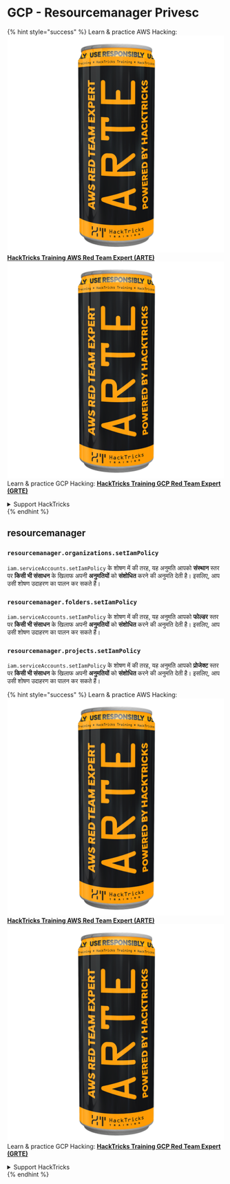 # GCP - Resourcemanager Privesc

{% hint style="success" %}
Learn & practice AWS Hacking:<img src="../../../.gitbook/assets/image (1) (1) (1).png" alt="" data-size="line">[**HackTricks Training AWS Red Team Expert (ARTE)**](https://training.hacktricks.xyz/courses/arte)<img src="../../../.gitbook/assets/image (1) (1) (1).png" alt="" data-size="line">\
Learn & practice GCP Hacking: <img src="../../../.gitbook/assets/image (2).png" alt="" data-size="line">[**HackTricks Training GCP Red Team Expert (GRTE)**<img src="../../../.gitbook/assets/image (2).png" alt="" data-size="line">](https://training.hacktricks.xyz/courses/grte)

<details>

<summary>Support HackTricks</summary>

* Check the [**subscription plans**](https://github.com/sponsors/carlospolop)!
* **Join the** 💬 [**Discord group**](https://discord.gg/hRep4RUj7f) or the [**telegram group**](https://t.me/peass) or **follow** us on **Twitter** 🐦 [**@hacktricks\_live**](https://twitter.com/hacktricks_live)**.**
* **Share hacking tricks by submitting PRs to the** [**HackTricks**](https://github.com/carlospolop/hacktricks) and [**HackTricks Cloud**](https://github.com/carlospolop/hacktricks-cloud) github repos.

</details>
{% endhint %}

## resourcemanager

### `resourcemanager.organizations.setIamPolicy`

`iam.serviceAccounts.setIamPolicy` के शोषण में की तरह, यह अनुमति आपको **संस्थान** स्तर पर **किसी भी संसाधन** के खिलाफ अपनी **अनुमतियों** को **संशोधित** करने की अनुमति देती है। इसलिए, आप उसी शोषण उदाहरण का पालन कर सकते हैं।

### `resourcemanager.folders.setIamPolicy`

`iam.serviceAccounts.setIamPolicy` के शोषण में की तरह, यह अनुमति आपको **फोल्डर** स्तर पर **किसी भी संसाधन** के खिलाफ अपनी **अनुमतियों** को **संशोधित** करने की अनुमति देती है। इसलिए, आप उसी शोषण उदाहरण का पालन कर सकते हैं।

### `resourcemanager.projects.setIamPolicy`

`iam.serviceAccounts.setIamPolicy` के शोषण में की तरह, यह अनुमति आपको **प्रोजेक्ट** स्तर पर **किसी भी संसाधन** के खिलाफ अपनी **अनुमतियों** को **संशोधित** करने की अनुमति देती है। इसलिए, आप उसी शोषण उदाहरण का पालन कर सकते हैं।

{% hint style="success" %}
Learn & practice AWS Hacking:<img src="../../../.gitbook/assets/image (1) (1) (1).png" alt="" data-size="line">[**HackTricks Training AWS Red Team Expert (ARTE)**](https://training.hacktricks.xyz/courses/arte)<img src="../../../.gitbook/assets/image (1) (1) (1).png" alt="" data-size="line">\
Learn & practice GCP Hacking: <img src="../../../.gitbook/assets/image (2).png" alt="" data-size="line">[**HackTricks Training GCP Red Team Expert (GRTE)**<img src="../../../.gitbook/assets/image (2).png" alt="" data-size="line">](https://training.hacktricks.xyz/courses/grte)

<details>

<summary>Support HackTricks</summary>

* Check the [**subscription plans**](https://github.com/sponsors/carlospolop)!
* **Join the** 💬 [**Discord group**](https://discord.gg/hRep4RUj7f) or the [**telegram group**](https://t.me/peass) or **follow** us on **Twitter** 🐦 [**@hacktricks\_live**](https://twitter.com/hacktricks_live)**.**
* **Share hacking tricks by submitting PRs to the** [**HackTricks**](https://github.com/carlospolop/hacktricks) and [**HackTricks Cloud**](https://github.com/carlospolop/hacktricks-cloud) github repos.

</details>
{% endhint %}
